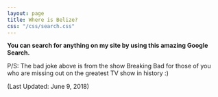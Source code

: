 ```yaml
---
layout: page
title: Where is Belize?
css: "/css/search.css"
---
```



<strong>You can search for anything on my site by using this amazing Google Search.</strong>

P/S: The bad joke above is from the show Breaking Bad for those of you who are missing out on the greatest TV show in history :) 
<div id="google-custom-search">
<script>
  (function() {
    var cx = '009517046853117480455:fxmchtmrc30';
    var gcse = document.createElement('script');
    gcse.type = 'text/javascript';
    gcse.async = true;
    gcse.src = (document.location.protocol == 'https:' ? 'https:' : 'http:') +
        '//www.google.com/cse/cse.js?cx=' + cx;
    var s = document.getElementsByTagName('script')[0];
    s.parentNode.insertBefore(gcse, s);
  })();
</script>
<gcse:searchbox></gcse:searchbox>
<gcse:searchresults></gcse:searchresults>
</div>

(Last Updated: June 9, 2018)

